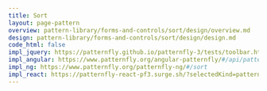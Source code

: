 ```yaml
---
title: Sort
layout: page-pattern
overview: pattern-library/forms-and-controls/sort/design/overview.md
design: pattern-library/forms-and-controls/sort/design/design.md
code_html: false
impl_jquery: https://patternfly.github.io/patternfly-3/tests/toolbar.html
impl_angular: https://www.patternfly.org/angular-patternfly/#/api/patternfly.sort.component:pfSort
impl_ng: https://www.patternfly.org/patternfly-ng/#/sort
impl_react: https://patternfly-react-pf3.surge.sh/?selectedKind=patternfly-react%2FForms%20and%20Controls%2FSort&selectedStory=Sort
---
```

